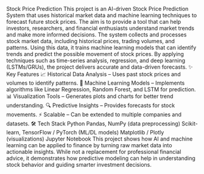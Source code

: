 Stock Price Prediction
This project is an AI-driven Stock Price Prediction System that uses historical market data and machine learning techniques to forecast future stock prices. The aim is to provide a tool that can help investors, researchers, and financial enthusiasts understand market trends and make more informed decisions.
The system collects and processes stock market data, including historical prices, trading volumes, and patterns. Using this data, it trains machine learning models that can identify trends and predict the possible movement of stock prices. By applying techniques such as time-series analysis, regression, and deep learning (LSTMs/GRUs), the project delivers accurate and data-driven forecasts.
✨ Key Features
📈 Historical Data Analysis – Uses past stock prices and volumes to identify patterns.
🤖 Machine Learning Models – Implements algorithms like Linear Regression, Random Forest, and LSTM for prediction.
📊 Visualization Tools – Generates plots and charts for better trend understanding.
🔍 Predictive Insights – Provides forecasts for stock movements.
⚡ Scalable – Can be extended to multiple companies and datasets.
🛠️ Tech Stack
Python
Pandas, NumPy (data preprocessing)
Scikit-learn, TensorFlow / PyTorch (ML/DL models)
Matplotlib / Plotly (visualizations)
Jupyter Notebook
This project shows how AI and machine learning can be applied to finance by turning raw market data into actionable insights. While not a replacement for professional financial advice, it demonstrates how predictive modeling can help in understanding stock behavior and guiding smarter investment decisions.
